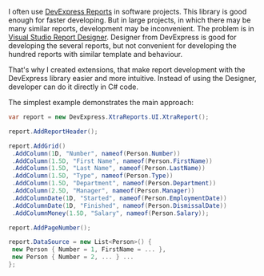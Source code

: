 I often use [DevExpress Reports](https://www.devexpress.com/subscriptions/reporting/) in software projects. This library is good enough for faster developing. But in large projects, in which there may be many similar reports, development may be inconvenient. The problem is in [Visual Studio Report Designer](https://docs.devexpress.com/XtraReports/4256/visual-studio-report-designer). Designer from DevExpress is good for developing the several reports, but not convenient for developing the hundred reports with similar template and behaviour.

That's why I created extensions, that make report development with the DevExpress library easier and more intuitive. Instead of using the Designer, developer can do it directly in C# code.

The simplest example demonstrates the main approach:

 ```csharp
var report = new DevExpress.XtraReports.UI.XtraReport();

report.AddReportHeader();

report.AddGrid()
  .AddColumn(1D, "Number", nameof(Person.Number))
  .AddColumn(1.5D, "First Name", nameof(Person.FirstName))
  .AddColumn(1.5D, "Last Name", nameof(Person.LastName))
  .AddColumn(1.5D, "Type", nameof(Person.Type))
  .AddColumn(1.5D, "Department", nameof(Person.Department))
  .AddColumn(2.5D, "Manager", nameof(Person.Manager))
  .AddColumnDate(1D, "Started", nameof(Person.EmploymentDate))
  .AddColumnDate(1D, "Finished", nameof(Person.DismissalDate))
  .AddColumnMoney(1.5D, "Salary", nameof(Person.Salary));

report.AddPageNumber();

report.DataSource = new List<Person>() { 
  new Person { Number = 1, FirstName = ... },
  new Person { Number = 2, ... } ... 
};
```
